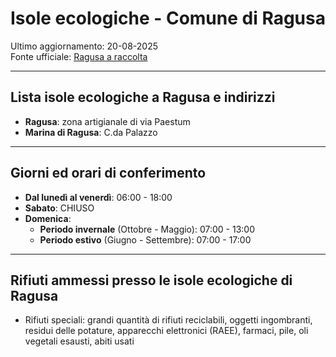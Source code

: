 # Isole ecologiche - Comune di Ragusa

Ultimo aggiornamento: 20-08-2025  
Fonte ufficiale: [Ragusa a raccolta](https://ragusaraccolta.it/ccr/)  

---

## Lista isole ecologiche a Ragusa e indirizzi

- **Ragusa**: zona artigianale di via Paestum
- **Marina di Ragusa**: C.da Palazzo

---

## Giorni ed orari di conferimento

- **Dal lunedì al venerdì**: 06:00 - 18:00
- **Sabato**: CHIUSO
- **Domenica**: 
  - **Periodo invernale** (Ottobre - Maggio): 07:00 - 13:00
  - **Periodo estivo** (Giugno - Settembre): 07:00 - 17:00

---

## Rifiuti ammessi presso le isole ecologiche di Ragusa

- Rifiuti speciali: grandi quantità di rifiuti reciclabili, oggetti ingombranti, residui delle potature, apparecchi elettronici (RAEE), farmaci, pile, oli vegetali esausti, abiti usati